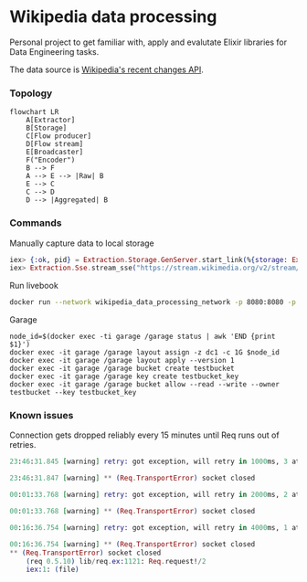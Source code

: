 # Wikipedia data processing

Personal project to get familiar with, apply and evalutate Elixir libraries for Data Engineering tasks.

The data source is [Wikipedia's recent changes API](https://www.mediawiki.org/wiki/API:RecentChanges).

### Topology

```mermaid
flowchart LR
    A[Extractor]
    B[Storage]
    C[Flow producer]
    D[Flow stream]
    E[Broadcaster]
    F("Encoder")
    B --> F
    A --> E --> |Raw| B
    E --> C
    C --> D
    D --> |Aggregated| B
```

### Commands

Manually capture data to local storage
```elixir
iex> {:ok, pid} = Extraction.Storage.GenServer.start_link(%{storage: Extraction.Storage.S3, formatter: Extraction.Storage.Formatter.Json})
iex> Extraction.Sse.stream_sse("https://stream.wikimedia.org/v2/stream/recentchange", &Extraction.Sse.process_sse/2)
```

Run livebook
```bash
docker run --network wikipedia_data_processing_network -p 8080:8080 -p 8081:8081 --pull always -u $(id -u):$(id -g) -v $(pwd)/data_exploration:/data ghcr.io/livebook-dev/livebook
```

Garage
```
node_id=$(docker exec -ti garage /garage status | awk 'END {print $1}')
docker exec -it garage /garage layout assign -z dc1 -c 1G $node_id
docker exec -it garage /garage layout apply --version 1
docker exec -it garage /garage bucket create testbucket
docker exec -it garage /garage key create testbucket_key
docker exec -it garage /garage bucket allow --read --write --owner testbucket --key testbucket_key
```


### Known issues

Connection gets dropped reliably every 15 minutes until Req runs out of retries.
```elixir
23:46:31.845 [warning] retry: got exception, will retry in 1000ms, 3 attempts left

23:46:31.847 [warning] ** (Req.TransportError) socket closed

00:01:33.768 [warning] retry: got exception, will retry in 2000ms, 2 attempts left

00:01:33.768 [warning] ** (Req.TransportError) socket closed

00:16:36.754 [warning] retry: got exception, will retry in 4000ms, 1 attempt left

00:16:36.754 [warning] ** (Req.TransportError) socket closed
** (Req.TransportError) socket closed
    (req 0.5.10) lib/req.ex:1121: Req.request!/2
    iex:1: (file)
```